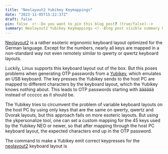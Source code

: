 ```yaml
---
title: "Neolayout2 Yubikey Keymappings"
date: "2023-11-05T15:22:37Z"
draft: false
pin: false  <!--Do you want to pin this blog post? (true/false)-->
summary: Neolayout2 Yubikey Keymappings <!--Blog post visible summary here-->
--- 
```

<!--Blog content here-->
[Neolayout2](https://neo-layout.org/) is a rather esoteric ergonomic keyboard layout optimized for the German language. Except for the numbers, nearly all keys are mapped in a non-standard way not even remotely similar to qwerty or qwertz keyboard layouts.

Luckily, Linux supports this keyboard layout out of the box. But this poses problems when generating OTP passwords from a [Yubikey](https://www.yubico.com/), which emulates an USB keyboard. The key presses the Yubikey sends to the host PC are mapped to different characters by the keyboard layout, which the Yubikey knows nothing about. This leads to OTP passwords starting with ääääää instead of cccccc as it should be.

The Yubikey tries to circumvent the problem of variable keyboard layouts on the host PC by using only keys that are the same on qwerty, qwertz and Dvorak layouts, but this approach fails on more esoteric layouts. But using the ykpersonalize tool, one can set a custom mapping for the 45 keys used by the Yubikey NEO or newer, so that after mapping through the host PC keyboard layout, the expected characters end up in the OTP password.

The command to make a Yubikey emit correct keypresses for the [neolayout2](https://neo-layout.org/) keyboard layout is


